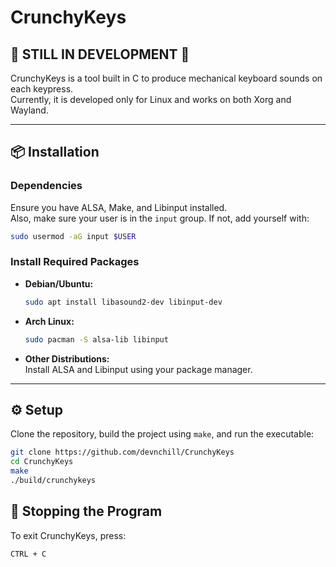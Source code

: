 # CrunchyKeys

## 🚧 STILL IN DEVELOPMENT 🚧

CrunchyKeys is a tool built in C to produce mechanical keyboard sounds on each keypress.  
Currently, it is developed only for Linux and works on both Xorg and Wayland.

---

## 📦 Installation

### Dependencies

Ensure you have ALSA, Make, and Libinput installed.  
Also, make sure your user is in the `input` group. If not, add yourself with:

```bash
sudo usermod -aG input $USER
```

### Install Required Packages

- **Debian/Ubuntu:**
  ```bash
  sudo apt install libasound2-dev libinput-dev
  ```
- **Arch Linux:**
  ```bash
  sudo pacman -S alsa-lib libinput
  ```
- **Other Distributions:**  
  Install ALSA and Libinput using your package manager.

---

## ⚙️ Setup

Clone the repository, build the project using `make`, and run the executable:

```bash
git clone https://github.com/devnchill/CrunchyKeys
cd CrunchyKeys
make
./build/crunchykeys
```

## 🛑 Stopping the Program

To exit CrunchyKeys, press:

```bash
CTRL + C
```
